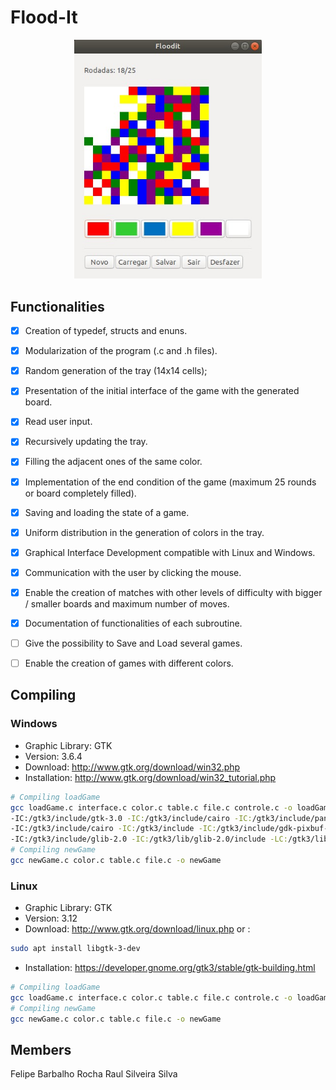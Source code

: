 # Flood-It

<p align="center"><img src="print.jpeg" width="300px"/></p>

## Functionalities

- [X] Creation of typedef, structs and enuns.
- [X] Modularization of the program (.c and .h files).
- [X] Random generation of the tray (14x14 cells);
- [X] Presentation of the initial interface of the game with the generated board.
- [X] Read user input.
- [X] Recursively updating the tray.
- [X] Filling the adjacent ones of the same color.
- [X] Implementation of the end condition of the game (maximum 25 rounds or board completely filled).
- [X] Saving and loading the state of a game.
- [X] Uniform distribution in the generation of colors in the tray.
- [X] Graphical Interface Development compatible with Linux and Windows.
- [X] Communication with the user by clicking the mouse.
- [X] Enable the creation of matches with other levels of difficulty with bigger / smaller boards and maximum number of moves.
- [X] Documentation of functionalities of each subroutine.

- [ ] Give the possibility to Save and Load several games.
- [ ] Enable the creation of games with different colors.

## Compiling

### Windows

* Graphic Library: GTK
* Version: 3.6.4
* Download: http://www.gtk.org/download/win32.php
* Installation: http://www.gtk.org/download/win32_tutorial.php

```bash
# Compiling loadGame
gcc loadGame.c interface.c color.c table.c file.c controle.c -o loadGame -mms-bitfields 
-IC:/gtk3/include/gtk-3.0 -IC:/gtk3/include/cairo -IC:/gtk3/include/pango-1.0 -IC:/gtk3/include/atk-1.0 
-IC:/gtk3/include/cairo -IC:/gtk3/include -IC:/gtk3/include/gdk-pixbuf-2.0 -IC:/gtk3/include/libpng15 
-IC:/gtk3/include/glib-2.0 -IC:/gtk3/lib/glib-2.0/include -LC:/gtk3/lib -lgtk-3 -lgobject-2.0 -lglib-2.0
# Compiling newGame
gcc newGame.c color.c table.c file.c -o newGame
```

### Linux

* Graphic Library: GTK
* Version: 3.12
* Download: http://www.gtk.org/download/linux.php or : 

```bash
sudo apt install libgtk-3-dev
```

* Installation: https://developer.gnome.org/gtk3/stable/gtk-building.html

```bash
# Compiling loadGame
gcc loadGame.c interface.c color.c table.c file.c controle.c -o loadGame `pkg-config --cflags --libs gtk+-3.0`
# Compiling newGame
gcc newGame.c color.c table.c file.c -o newGame
```

##  Members

Felipe Barbalho Rocha 
Raul Silveira Silva

